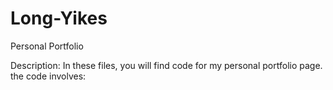 # Long-Yikes
Personal Portfolio

Description: In these files, you will find code for my personal portfolio page. the code involves:
